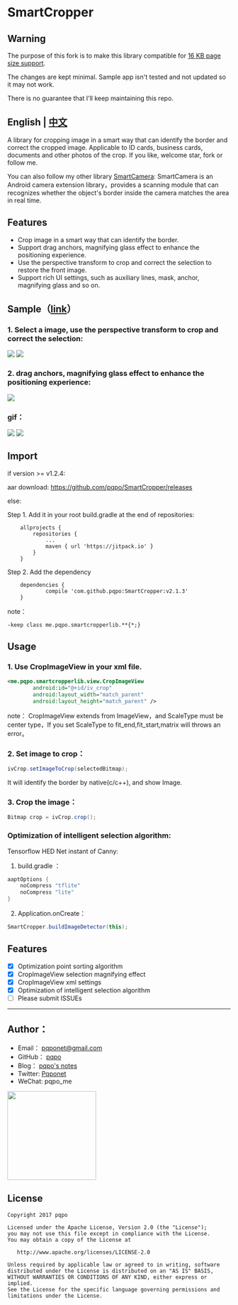 # SmartCropper

## Warning

The purpose of this fork is to make this library compatible for [16 KB page size support](https://developer.android.com/guide/practices/page-sizes).

The changes are kept minimal. Sample app isn't tested and not updated so it may not work.

There is no guarantee that I'll keep maintaining this repo.

## English | [中文](README.md)

A library for cropping image in a smart way that can identify the border and correct the cropped image. Applicable to ID cards, business cards, documents and other photos of the crop. If you like, welcome star, fork or follow me.

You can also follow my other library [SmartCamera](https://github.com/pqpo/SmartCamera): SmartCamera is an Android camera extension library，provides a scanning module that can recognizes whether the object's border inside the camera matches the area in real time.

## Features

- Crop image in a smart way that can identify the border.
- Support drag anchors, magnifying glass effect to enhance the positioning experience.
- Use the perspective transform to crop and correct the selection to restore the front image.
- Support rich UI settings, such as auxiliary lines, mask, anchor, magnifying glass and so on.

## Sample（[link](art/SmartCropperSampleV6.apk)）

### 1. Select a image, use the perspective transform to crop and correct the selection:

![](art/smart_crop_1.png)
![](art/cropped_1.png)

### 2. drag anchors, magnifying glass effect to enhance the positioning experience:

![](art/advance_crop_2.png)

### gif：

![](art/smartcropper_photo.gif)
![](art/smartcropper_album_1.gif)

## Import

if version >= v1.2.4:

aar download: https://github.com/pqpo/SmartCropper/releases

else:

Step 1. Add it in your root build.gradle at the end of repositories:
```
	allprojects {
		repositories {
			...
			maven { url 'https://jitpack.io' }
		}
	}
```

Step 2. Add the dependency
```
	dependencies {
	        compile 'com.github.pqpo:SmartCropper:v2.1.3'
	}
```

note：

```
-keep class me.pqpo.smartcropperlib.**{*;}
```  

## Usage  

### 1. Use CropImageView in your xml file.  
```xml
<me.pqpo.smartcropperlib.view.CropImageView   
        android:id="@+id/iv_crop"  
        android:layout_width="match_parent" 
        android:layout_height="match_parent" />  
```  

note： CropImageView extends from ImageView，and ScaleType must be center type，If you set ScaleType to fit_end,fit_start,matrix will throws an error。  

### 2. Set image to crop：    

```java
ivCrop.setImageToCrop(selectedBitmap); 
```

It will identify the border by native(c/c++), and show Image.     

### 3. Crop the image：

```java  
Bitmap crop = ivCrop.crop();
```


### Optimization of intelligent selection algorithm:

Tensorflow HED Net instant of Canny:

1. build.gradle ：
```gradle
aaptOptions {
    noCompress "tflite"
    noCompress "lite"
}
```
2. Application.onCreate：
```java
SmartCropper.buildImageDetector(this);
```

## Features

- [x] Optimization point sorting algorithm
- [x] CropImageView selection magnifying effect
- [x] CropImageView xml settings
- [x] Optimization of intelligent selection algorithm
- [ ] Please submit ISSUEs

---

## Author：

- Email：    pqponet@gmail.com
- GitHub：  [pqpo](https://github.com/pqpo)
- Blog：    [pqpo's notes](https://pqpo.me)
- Twitter: [Pqponet](https://twitter.com/Pqponet)
- WeChat: pqpo_me

<img src="art/qrcode_for_gh.jpg" width="200">

License
-------

    Copyright 2017 pqpo

    Licensed under the Apache License, Version 2.0 (the "License");
    you may not use this file except in compliance with the License.
    You may obtain a copy of the License at

       http://www.apache.org/licenses/LICENSE-2.0

    Unless required by applicable law or agreed to in writing, software
    distributed under the License is distributed on an "AS IS" BASIS,
    WITHOUT WARRANTIES OR CONDITIONS OF ANY KIND, either express or implied.
    See the License for the specific language governing permissions and
    limitations under the License.




